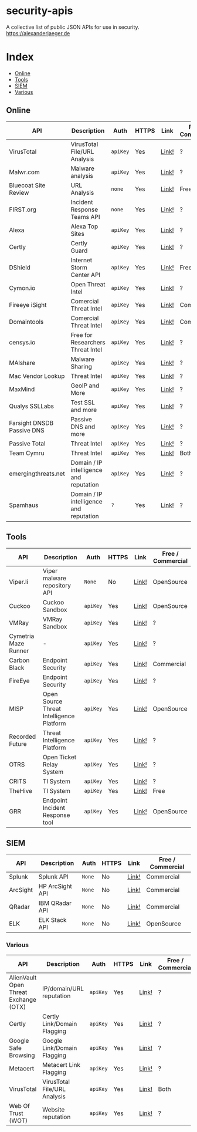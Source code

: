 # security-apis
A collective list of public JSON APIs for use in security. https://alexanderjaeger.de

# Index
* [Online](#online)
* [Tools](#tools)
* [SIEM](#siem)
* [Various](#various)


## Online
API | Description | Auth | HTTPS | Link | Free / Commercial|
|---|---|---|---|---|---|
| VirusTotal | VirusTotal File/URL Analysis | `apiKey` | Yes | [Link!](https://www.virustotal.com/en/documentation/public-api/) |?|
| Malwr.com | Malware analysis | `apiKey` | Yes | [Link!](https://malwr.com/) |?|
| Bluecoat Site Review | URL Analysis | `none` | Yes | [Link!](https://sitereview.bluecoat.com/sitereview.jsp) |Free|
| FIRST.org | Incident Response Teams API | `none` | Yes | [Link!](https://api.first.org/) |?|
| Alexa | Alexa Top Sites | `apiKey` | Yes | [Link!](https://docs.aws.amazon.com/AlexaTopSites/latest/) |?|
| Certly | Certly Guard | `apiKey` | Yes | [Link!](https://guard.certly.io/) |?|
| DShield | Internet Storm Center API  | `apiKey` | Yes | [Link!](https://www.dshield.org/api/) |Free|
| Cymon.io | Open Threat Intel  | `apiKey` | Yes | [Link!](https://guard.certly.io/) |?|
| Fireeye iSight | Comercial Threat Intel  | `apiKey` | Yes | [Link!](https://docs.fireeye.com/iSight/index.html#/) |Commercial|
| Domaintools | Comercial Threat Intel  | `apiKey` | Yes | [Link!](https://www.domaintools.com/products/api-integration/) |Commercial|
| censys.io | Free for Researchers Threat Intel  | `apiKey` | Yes | [Link!](https://censys.io/api) |?|
| MAlshare | Malware Sharing  | `apiKey` | Yes | [Link!](https://malshare.com/doc.php) |?|
| Mac Vendor Lookup | Threat Intel  | `apiKey` | Yes | [Link!](https://macvendors.com/api) |?|
| MaxMind | GeoIP and More  | `apiKey` | Yes | [Link!](https://dev.maxmind.com/) |?|
| Qualys SSLLabs | Test SSL and more | `apiKey` | Yes | [Link!](https://www.ssllabs.com/projects/ssllabs-apis/) |?|
| Farsight DNSDB Passive DNS | Passive DNS and more | `apiKey` | Yes | [Link!](https://api.dnsdb.info/) |?|
| Passive Total | Threat Intel | `apiKey` | Yes | [Link!](https://api.passivetotal.org/api/docs/) |?|
| Team Cymru | Threat Intel | `apiKey` | Yes | [Link!](http://www.team-cymru.org/services.html) |Both|
| emergingthreats.net | Domain / IP intelligence and reputation | `apiKey` | Yes | [Link!](http://apidocs.emergingthreats.net/) |?|
| Spamhaus | Domain / IP intelligence and reputation | `?` | Yes | [Link!](https://www.spamhaus.org/zen/) |?|




## Tools

API | Description | Auth | HTTPS | Link | Free / Commercial|
|---|---|---|---|---|---|
| Viper.li | Viper malware repository API | `None` | No | [Link!](http://viper-framework.readthedocs.io/en/latest/usage/web.html) |OpenSource|
| Cuckoo | Cuckoo Sandbox | `apiKey` | Yes | [Link!](https://malwr.com/) |OpenSource|
| VMRay | VMRay Sandbox | `apiKey` | Yes | [Link!](https://www.vmray.com/blog/v-1-9-api-now-restjson/) |?|
| Cymetria Maze Runner | - | `apiKey` | Yes | [Link!](https://community.cymmetria.com/api/sdk.pdf) |?|
| Carbon Black | Endpoint Security | `apiKey` | Yes | [Link!](https://github.com/carbonblack/cbapi) |Commercial|
| FireEye | Endpoint Security | `apiKey` | Yes | [Link!](https://docs.fireeye.com/) |?|
| MISP | Open Source Threat Intelligence Platform | `apiKey` | Yes | [Link!](https://www.circl.lu/doc/misp/automation/) |OpenSource|
| Recorded Future | Threat Intelligence Platform | `apiKey` | Yes | [Link!](https://www.circl.lu/doc/misp/automation/) |?|
| OTRS | Open Ticket Relay System | `apiKey` | Yes | [Link!](https://doc.otrs.com/doc/api/otrs/6.0/Perl/index.html) |?|
| CRITS | TI System | `apiKey` | Yes | [Link!](https://github.com/crits/crits/wiki/Authenticated-API) |?|
| TheHive | TI System | `apiKey` | Yes | [Link!](https://blog.thehive-project.org/tag/api/) |Free|
| GRR | Endpoint Incident Response tool | `apiKey` | Yes | [Link!](http://grr-doc.readthedocs.io/en/v3.2.0/investigating-with-grr/automation-with-api.html) |OpenSource|



## SIEM
API | Description | Auth | HTTPS | Link | Free / Commercial|
|---|---|---|---|---|---|
| Splunk | Splunk API | `None` | No | [Link!](http://dev.splunk.com/restapi) |Commercial|
| ArcSight | HP ArcSight API | `None` | No | [Link!](https://h41382.www4.hpe.com/gfs-shared/downloads-273.pdf) |Commercial|
| QRadar | IBM QRadar API | `None` | No | [Link!](https://www.ibm.com/support/knowledgecenter/SSKMKU/com.ibm.qradar.doc_cloud/c_rest_api_getting_started.html) |Commercial|
| ELK | ELK Stack API | `None` | No | [Link!](https://www.elastic.co/guide/en/elasticsearch/reference/current/docs.html) |OpenSource|




### Various
API | Description | Auth | HTTPS | Link |Free / Commercial|
|---|---|---|---|---|---|
| AlienVault Open Threat Exchange (OTX) | IP/domain/URL reputation | `apiKey` | Yes | [Link!](https://otx.alienvault.com/api/) |?|
| Certly | Certly Link/Domain Flagging | `apiKey` | Yes | [Link!](https://guard.certly.io/) |?|
| Google Safe Browsing | Google Link/Domain Flagging | `apiKey` | Yes | [Link!](https://developers.google.com/safe-browsing/) |?|
| Metacert | Metacert Link Flagging | `apiKey` | Yes | [Link!](https://metacert.com/) |?|
| VirusTotal | VirusTotal File/URL Analysis | `apiKey` | Yes | [Link!](https://www.virustotal.com/en/documentation/public-api/) |Both|
| Web Of Trust (WOT) | Website reputation | `apiKey` | Yes | [Link!](https://www.mywot.com/wiki/API) |?|
